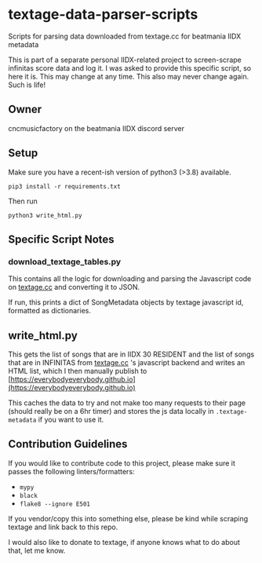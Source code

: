 # textage-data-parser-scripts

Scripts for parsing data downloaded from textage.cc 
for beatmania IIDX metadata

This is part of a separate personal IIDX-related project to
screen-scrape infinitas score data and log it. I was asked to provide
this specific script, so here it is. This may change at any time.
This also may never change again. Such is life!

## Owner

cncmusicfactory on the beatmania IIDX discord server

## Setup

Make sure you have a recent-ish version of python3 (>3.8) available.

```
pip3 install -r requirements.txt
```

Then run

```
python3 write_html.py
```

## Specific Script Notes

### download_textage_tables.py

This contains all the logic for downloading and parsing
the Javascript code on [textage.cc](https://textage.cc/score/)
and converting it to JSON. 

If run, this prints a dict of SongMetadata objects by textage javascript id, formatted
as dictionaries.

## write_html.py

This gets the list of songs that are in IIDX 30 RESIDENT and the list
of songs that are in INFINITAS from [textage.cc](https://textage.cc/score/)
's javascript backend and writes an HTML list, which I then manually publish
to [https://everybodyeverybody.github.io](https://everybodyeverybody.github.io)

This caches the data to try and not make too many requests to their
page (should really be on a 6hr timer) and stores the js data locally
in `.textage-metadata` if you want to use it.

## Contribution Guidelines

If you would like to contribute code to this project,
please make sure it passes the following linters/formatters:
- `mypy`
- `black`
- `flake8 --ignore E501`

If you vendor/copy this into something else,
please be kind while scraping textage and link back to
this repo.

I would also like to donate to textage, if anyone knows
what to do about that, let me know.
